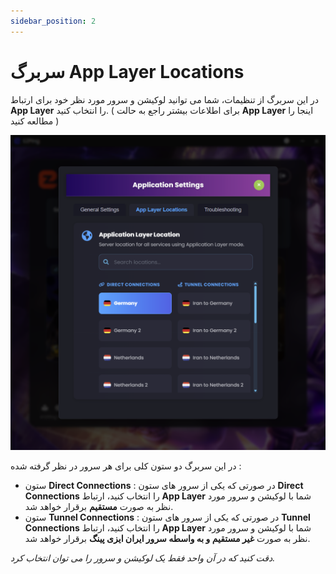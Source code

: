 ```yaml
---
sidebar_position: 2
---
```


# سربرگ App Layer Locations

در این سربرگ از تنظیمات، شما می توانید لوکیشن و سرور مورد نظر خود برای ارتباط **App Layer** را انتخاب کنید. ( برای اطلاعات بیشتر راجع به حالت **App Layer** اینجا را مطالعه کنید )

![winver-run](./img/app-layer-locations.png)



در این سربرگ دو ستون کلی برای هر سرور در نظر گرفته شده :

- ستون **Direct Connections** : در صورتی که یکی از سرور های ستون **Direct Connections** را انتخاب کنید، ارتباط **App Layer** شما با لوکیشن و سرور مورد نظر به صورت **مستقیم** برقرار خواهد شد.
- ستون **Tunnel Connections** : در صورتی که یکی از سرور های ستون **Tunnel Connections** را انتخاب کنید، ارتباط **App Layer** شما با لوکیشن و سرور مورد نظر به صورت **غیر مستقیم و به واسطه سرور ایران ایزی پینگ** برقرار خواهد شد.


_دقت کنید که در آن واحد فقط یک لوکیشن و سرور را می توان انتخاب کرد._
